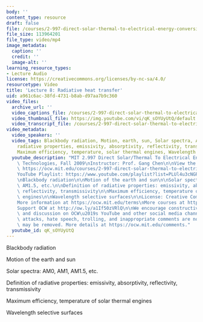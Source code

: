```yaml
---
body: ''
content_type: resource
draft: false
file: /courses/2-997-direct-solar-thermal-to-electrical-energy-conversion-technologies-fall-2009/mit2_997f09_lec08_360p_16_9.mp4
file_size: 113964201
file_type: video/mp4
image_metadata:
  caption: ''
  credit: ''
  image-alt: ''
learning_resource_types:
- Lecture Audio
license: https://creativecommons.org/licenses/by-nc-sa/4.0/
resourcetype: Video
title: 'Lecture 8: Radiative heat transfer'
uid: a961c6ac-38fd-4731-b8ab-d97aa7b9c360
video_files:
  archive_url: ''
  video_captions_file: /courses/2-997-direct-solar-thermal-to-electrical-energy-conversion-technologies-fall-2009/1AOL4OEVBcePRrLqikulQwNYWbUcsXTyh_transcript.webvtt
  video_thumbnail_file: https://img.youtube.com/vi/qK_sOYUyUtQ/default.jpg
  video_transcript_file: /courses/2-997-direct-solar-thermal-to-electrical-energy-conversion-technologies-fall-2009/1AOL4OEVBcePRrLqikulQwNYWbUcsXTyh_transcript.pdf
video_metadata:
  video_speakers: ''
  video_tags: Blackbody radiation, Motion, earth, sun, Solar spectra, AM0, AM1, AM1.5,
    radiative properties, emissivity, absorptivity, reflectivity, transmissivity,
    Maximum efficiency, temperature, solar thermal engines, Wavelength selective surfaces
  youtube_description: "MIT 2.997 Direct Solar/Thermal To Electrical Energy Conversion\
    \ Technologies, Fall 2009\nInstructor: Prof. Gang Chen\n\nView the complete course:\
    \ https://ocw.mit.edu/courses/2-997-direct-solar-thermal-to-electrical-energy-conversion-technologies-fall-2009/\n\
    YouTube Playlist: https://www.youtube.com/playlist?list=PLUl4u3cNGP62sv7_wYRKqvf1HsL4p54Kj\n\
    \nBlackbody radiation\n\nMotion of the earth and sun\n\nSolar spectra: AM0, AM1,\
    \ AM1.5, etc.\n\nDefinition of radiative properties: emissivity, absorptivity,\
    \ reflectivity, transmissivity\n\nMaximum efficiency, temperature of solar thermal\
    \ engines\n\nWavelength selective surfaces\n\nLicense: Creative Commons BY-NC-SA\n\
    More information at https://ocw.mit.edu/terms\nMore courses at https://ocw.mit.edu\n\
    Support OCW at http://ow.ly/a1If50zVRlQ\n\nWe encourage constructive comments\
    \ and discussion on OCW\u2019s YouTube and other social media channels. Personal\
    \ attacks, hate speech, trolling, and inappropriate comments are not allowed and\
    \ may be removed. More details at https://ocw.mit.edu/comments."
  youtube_id: qK_sOYUyUtQ
---
```

Blackbody radiation

Motion of the earth and sun

Solar spectra: AM0, AM1, AM1.5, etc.

Definition of radiative properties: emissivity, absorptivity, reflectivity, transmissivity

Maximum efficiency, temperature of solar thermal engines

Wavelength selective surfaces